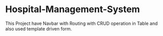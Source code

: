 # Hospital-Management-System
This Project have Navbar with Routing with CRUD operation in Table and also used template driven form.
